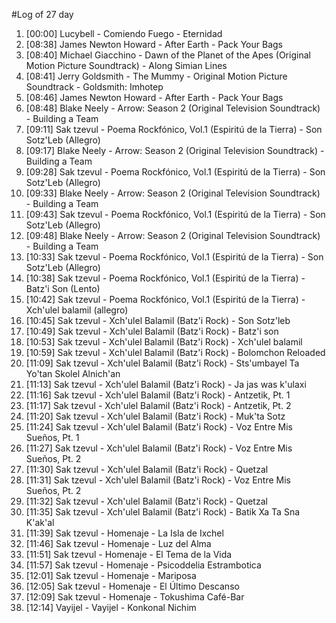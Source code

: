 #Log of 27 day

1. [00:00] Lucybell - Comiendo Fuego - Eternidad
1. [08:38] James Newton Howard - After Earth - Pack Your Bags
1. [08:40] Michael Giacchino - Dawn of the Planet of the Apes (Original Motion Picture Soundtrack) - Along Simian Lines
1. [08:41] Jerry Goldsmith - The Mummy - Original Motion Picture Soundtrack - Goldsmith: Imhotep
1. [08:46] James Newton Howard - After Earth - Pack Your Bags
1. [08:48] Blake Neely - Arrow: Season 2 (Original Television Soundtrack) - Building a Team
1. [09:11] Sak tzevul - Poema Rockfónico, Vol.1 (Espiritú de la Tierra) - Son Sotz'Leb (Allegro)
1. [09:17] Blake Neely - Arrow: Season 2 (Original Television Soundtrack) - Building a Team
1. [09:28] Sak tzevul - Poema Rockfónico, Vol.1 (Espiritú de la Tierra) - Son Sotz'Leb (Allegro)
1. [09:33] Blake Neely - Arrow: Season 2 (Original Television Soundtrack) - Building a Team
1. [09:43] Sak tzevul - Poema Rockfónico, Vol.1 (Espiritú de la Tierra) - Son Sotz'Leb (Allegro)
1. [09:48] Blake Neely - Arrow: Season 2 (Original Television Soundtrack) - Building a Team
1. [10:33] Sak tzevul - Poema Rockfónico, Vol.1 (Espiritú de la Tierra) - Son Sotz'Leb (Allegro)
1. [10:38] Sak tzevul - Poema Rockfónico, Vol.1 (Espiritú de la Tierra) - Batz'i Son (Lento)
1. [10:42] Sak tzevul - Poema Rockfónico, Vol.1 (Espiritú de la Tierra) - Xch'ulel balamil (allegro)
1. [10:45] Sak tzevul - Xch'ulel Balamil (Batz'i Rock) - Son Sotz'leb
1. [10:49] Sak tzevul - Xch'ulel Balamil (Batz'i Rock) - Batz'i son
1. [10:53] Sak tzevul - Xch'ulel Balamil (Batz'i Rock) - Xch'ulel balamil
1. [10:59] Sak tzevul - Xch'ulel Balamil (Batz'i Rock) - Bolomchon Reloaded
1. [11:09] Sak tzevul - Xch'ulel Balamil (Batz'i Rock) - Sts'umbayel Ta Yo'tan Skolel Alnich'an
1. [11:13] Sak tzevul - Xch'ulel Balamil (Batz'i Rock) - Ja jas was k'ulaxi
1. [11:16] Sak tzevul - Xch'ulel Balamil (Batz'i Rock) - Antzetik, Pt. 1
1. [11:17] Sak tzevul - Xch'ulel Balamil (Batz'i Rock) - Antzetik, Pt. 2
1. [11:20] Sak tzevul - Xch'ulel Balamil (Batz'i Rock) - Muk'ta Sotz
1. [11:24] Sak tzevul - Xch'ulel Balamil (Batz'i Rock) - Voz Entre Mis Sueños, Pt. 1
1. [11:27] Sak tzevul - Xch'ulel Balamil (Batz'i Rock) - Voz Entre Mis Sueños, Pt. 2
1. [11:30] Sak tzevul - Xch'ulel Balamil (Batz'i Rock) - Quetzal
1. [11:31] Sak tzevul - Xch'ulel Balamil (Batz'i Rock) - Voz Entre Mis Sueños, Pt. 2
1. [11:32] Sak tzevul - Xch'ulel Balamil (Batz'i Rock) - Quetzal
1. [11:35] Sak tzevul - Xch'ulel Balamil (Batz'i Rock) - Batik Xa Ta Sna K'ak'al
1. [11:39] Sak tzevul - Homenaje - La Isla de Ixchel
1. [11:46] Sak tzevul - Homenaje - Luz del Alma
1. [11:51] Sak tzevul - Homenaje - El Tema de la Vida
1. [11:57] Sak tzevul - Homenaje - Psicoddelia Estrambotica
1. [12:01] Sak tzevul - Homenaje - Mariposa
1. [12:05] Sak tzevul - Homenaje - El Último Descanso
1. [12:09] Sak tzevul - Homenaje - Tokushima Café-Bar
1. [12:14] Vayijel - Vayijel - Konkonal Nichim
